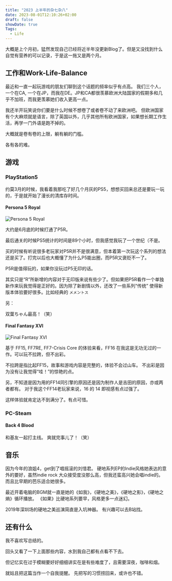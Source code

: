 ```yaml
---
title: "2023 上半年的杂七杂八"
date: 2023-08-01T12:10:26+02:00
draft: false
showDate: true
Tags:
  - Life
---
```


大概是上个月初，猛然发现自己已经将近半年没更新Blog了。但是又没找到什么自觉有营养的可以记录，于是这一拖又是两个月。

## 工作和Work-Life-Balance 

最近和一直一起玩游戏的朋友们聊到这个话题的频率似乎有点高。
我们三个人，一个在CA, 一个在JP，而我在DE。JP和CA都很羡慕欧洲大陆国家的假期多和几乎不加班，而我更羡慕她们收入更高一点。

我还半开玩笑说你们要是什么时候不想卷了或者卷不动了来欧洲吧。
但欧洲国家有个大麻烦就是语言，除了英国以外，几乎其他所有欧洲国家，如果想长期工作生活，再学一门外语是跑不掉的。

大概就是卷有卷的上限，躺有躺的门槛。

各有各的难。

## 游戏

### PlayStation5

约莫3月的时候，我看着我那吃了好几个月灰的PS5，想想买回来总还是要玩一玩的，于是就开始了漫长的清库存时间。

#### Persona 5 Royal

![Persona 5 Royal](/img/8842019-persona-5-royal-playstation-4-front-cover.jpg)

大约是6月底的时候打通了P5R。

最后通关的时候PS5统计的时间是89个小时，但我感觉我玩了一个世纪（不是。

买的时候有听说很多老玩家对P5R并不是很满意，但本着第一次玩这个系列的想法还是买了。打完以后也大概懂了为什么P5能出圈，而P5R又褒贬不一了。

P5R是值得玩的，如果你没玩过P5无印的话。

其实只是“R”所新增的内容对于无印版来说有些少了。但如果把P5R看作一个单独新作来玩我觉得是正好的。因为除了新剧情以外，还改了一些系列“传统” 使得新版本体验要好很多。比如经典的 `メメントス`

另：

双葉ちゃん最高！（笑）


#### Final Fantasy XVI

![Final Fantasy XVI](/img/ff16.jpg)

基于 FF15, FF7RE, FF7-Crisis Core 的体验来看，FF16 在我这是无功无过的一作。可以玩不拉跨，但不出彩。

不拉跨是指比起FF15，故事和游戏内容是完整的，体验不会过山车。
不出彩是因为没有让我觉得“哇！”的惊艳的点。

另，不知道是因为用的FF14同引擎的原因还是因为制作人是吉田的原因，亦或两者都有。
对于我这个FF14老玩家来说，16 的 14 即视感有点过强了。

这样体验就肯定达不到满分了。有点可惜。

### PC-Steam

#### Back 4 Blood

和基友一起打主线。
爽就完事儿了！（笑）

## 音乐

因为今年的浪姐4，get到了唱摇滚的刘惜君。
硬地系列EP的Indie风格她表达的意外的要好，虽然indie rock 大众接受度没那么高，但我还蛮高兴她会唱indie的。
而且比早期的芭乐适合她很多。

最近开着电脑的BGM就一直是她的《如我》，《硬地之美》，《硬地之影》，《硬地之熵》循环播放。
《如果》比硬地系列要早，风格更多一点迷幻。

2019年深圳场的硬地之美巡演简直是入坑神器。
有兴趣可以去B站找。


## 还有什么

我不喜欢写总结的。

回头又看了一下上面那些内容，水到我自己都有点看不下去。

但记忆实在过于模糊要好好细细讲实在是有些难度了，且需要深夜，咖啡和烟。

就姑且把这篇当作一个自我提醒。
先把写的习惯捞回来，或许也不错。
